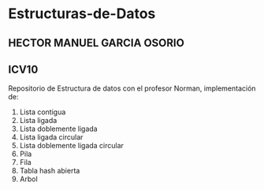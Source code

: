 # Estructuras-de-Datos
HECTOR MANUEL GARCIA OSORIO
--------------------
ICV10
-------
Repositorio de Estructura de datos con el profesor Norman, implementación de:

1. Lista contigua
2. Lista ligada
3. Lista doblemente ligada
4. Lista ligada circular
5. Lista doblemente ligada circular
6. Pila
7. Fila
8. Tabla hash abierta
9. Arbol
